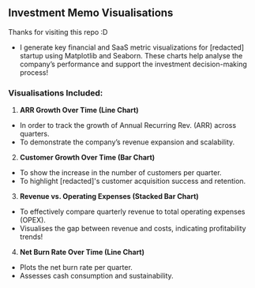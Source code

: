 ## Investment Memo Visualisations

Thanks for visiting this repo :D

- I generate key financial and SaaS metric visualizations for [redacted] startup using Matplotlib and Seaborn. These charts help analyse the company’s performance and support the investment decision-making process!

### Visualisations Included:
1. **ARR Growth Over Time (Line Chart)**
- In order to track the growth of Annual Recurring Rev. (ARR) across quarters.
- To demonstrate the company’s revenue expansion and scalability.
2. **Customer Growth Over Time (Bar Chart)**
- To show the increase in the number of customers per quarter.
- To highlight [redacted]'s customer acquisition success and retention.
3. **Revenue vs. Operating Expenses (Stacked Bar Chart)**
- To effectively compare quarterly revenue to total operating expenses (OPEX).
- Visualises the gap between revenue and costs, indicating profitability trends!
4. **Net Burn Rate Over Time (Line Chart)**
- Plots the net burn rate per quarter.
- Assesses cash consumption and sustainability.
